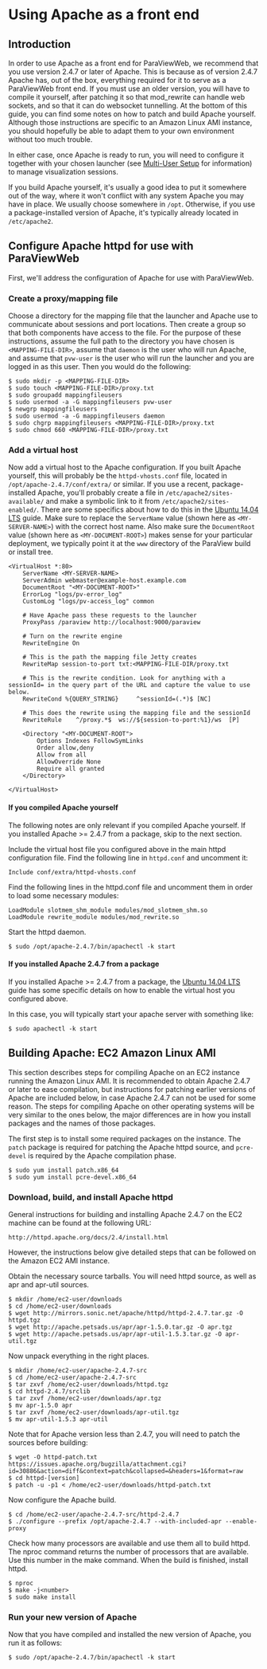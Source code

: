 # Using Apache as a front end

## Introduction

In order to use Apache as a front end for ParaViewWeb, we recommend that you use version 2.4.7 or later of Apache.  This is because as of version 2.4.7 Apache has, out of the box, everything required for it to serve as a ParaViewWeb front end.  If you must use an older version, you will have to compile it yourself, after patching it so that mod_rewrite can handle web sockets, and so that it can do websocket tunnelling.  At the bottom of this guide, you can find some notes on how to patch and build Apache yourself.  Although those instructions are specific to an Amazon Linux AMI instance, you should hopefully be able to adapt them to your own environment without too much trouble.

In either case, once Apache is ready to run, you will need to configure it together with your chosen launcher (see [Multi-User Setup](index.html#!/guide/multi_user_setup) for information) to manage visualization sessions.

If you build Apache yourself, it's usually a good idea to put it somewhere out of the way, where it won't conflict with any system Apache you may have in place.  We usually choose somewhere in `/opt`.  Otherwise, if you use a package-installed version of Apache, it's typically already located in `/etc/apache2`.

## Configure Apache httpd for use with ParaViewWeb

First, we'll address the configuration of Apache for use with ParaViewWeb.

### Create a proxy/mapping file

Choose a directory for the mapping file that the launcher and Apache use to communicate about sessions and port locations.  Then create a group so that both components have access to the file.  For the purpose of these instructions, assume the full path to the directory you have chosen is `<MAPPING-FILE-DIR>`, assume that `daemon` is the user who will run Apache, and assume that `pvw-user` is the user who will run the launcher and you are logged in as this user.  Then you would do the following:

    $ sudo mkdir -p <MAPPING-FILE-DIR>
    $ sudo touch <MAPPING-FILE-DIR>/proxy.txt
    $ sudo groupadd mappingfileusers
    $ sudo usermod -a -G mappingfileusers pvw-user
    $ newgrp mappingfileusers
    $ sudo usermod -a -G mappingfileusers daemon
    $ sudo chgrp mappingfileusers <MAPPING-FILE-DIR>/proxy.txt
    $ sudo chmod 660 <MAPPING-FILE-DIR>/proxy.txt

### Add a virtual host

Now add a virtual host to the Apache configuration.  If you built Apache yourself, this will probably be the `httpd-vhosts.conf` file, located in `/opt/apache-2.4.7/conf/extra/` or similar.  If you use a recent, package-installed Apache, you'll probably create a file in `/etc/apache2/sites-available/` and make a symbolic link to it from `/etc/apache2/sites-enabled/`.  There are some specifics about how to do this in the [Ubuntu 14.04 LTS](index.html#!/guide/ubuntu_14_04) guide.  Make sure to replace the `ServerName` value (shown here as `<MY-SERVER-NAME>`) with the correct host name.  Also make sure the `DocumentRoot` value (shown here as `<MY-DOCUMENT-ROOT>`) makes sense for your particular deployment, we typically point it at the `www` directory of the ParaView build or install tree.

    <VirtualHost *:80>
        ServerName <MY-SERVER-NAME>
        ServerAdmin webmaster@example-host.example.com
        DocumentRoot "<MY-DOCUMENT-ROOT>"
        ErrorLog "logs/pv-error_log"
        CustomLog "logs/pv-access_log" common

        # Have Apache pass these requests to the launcher
        ProxyPass /paraview http://localhost:9000/paraview

        # Turn on the rewrite engine
        RewriteEngine On

        # This is the path the mapping file Jetty creates
        RewriteMap session-to-port txt:<MAPPING-FILE-DIR/proxy.txt

        # This is the rewrite condition. Look for anything with a sessionId= in the query part of the URL and capture the value to use below.
        RewriteCond %{QUERY_STRING}     ^sessionId=(.*)$ [NC]

        # This does the rewrite using the mapping file and the sessionId
        RewriteRule    ^/proxy.*$  ws://${session-to-port:%1}/ws  [P]

        <Directory "<MY-DOCUMENT-ROOT">
            Options Indexes FollowSymLinks
            Order allow,deny
            Allow from all
            AllowOverride None
            Require all granted
        </Directory>

    </VirtualHost>

#### If you compiled Apache yourself

The following notes are only relevant if you compiled Apache yourself.  If you installed Apache >= 2.4.7 from a package, skip to the next section.

Include the virtual host file you configured above in the main httpd configuration file.  Find the following line in `httpd.conf` and uncomment it:

    Include conf/extra/httpd-vhosts.conf

Find the following lines in the httpd.conf file and uncomment them in order to load some necessary modules:

    LoadModule slotmem_shm_module modules/mod_slotmem_shm.so
    LoadModule rewrite_module modules/mod_rewrite.so

Start the httpd daemon.

    $ sudo /opt/apache-2.4.7/bin/apachectl -k start

#### If you installed Apache 2.4.7 from a package

If you installed Apache >= 2.4.7 from a package, the [Ubuntu 14.04 LTS](index.html#!/guide/ubuntu_14_04) guide has some specific details on how to enable the virtual host you configured above.

In this case, you will typically start your apache server with something like:

    $ sudo apachectl -k start

## Building Apache: EC2 Amazon Linux AMI

This section describes steps for compiling Apache on an EC2 instance running the Amazon Linux AMI.  It is recommended to obtain Apache 2.4.7 or later to ease compilation, but instructions for patching earlier versions of Apache are included below, in case Apache 2.4.7 can not be used for some reason.  The steps for compiling Apache on other operating systems will be very similar to the ones below, the major differences are in how you install packages and the names of those packages.

The first step is to install some required packages on the instance.  The `patch` package is required for patching the Apache httpd source, and `pcre-devel` is required by the Apache compilation phase.

    $ sudo yum install patch.x86_64
    $ sudo yum install pcre-devel.x86_64

### Download, build, and install Apache httpd

General instructions for building and installing Apache 2.4.7 on the EC2 machine can be found at the following URL:

    http://httpd.apache.org/docs/2.4/install.html

However, the instructions below give detailed steps that can be followed on the Amazon EC2 AMI instance.

Obtain the necessary source tarballs. You will need httpd source, as well as apr and apr-util sources.

    $ mkdir /home/ec2-user/downloads
    $ cd /home/ec2-user/downloads
    $ wget http://mirrors.sonic.net/apache/httpd/httpd-2.4.7.tar.gz -O httpd.tgz
    $ wget http://apache.petsads.us/apr/apr-1.5.0.tar.gz -O apr.tgz
    $ wget http://apache.petsads.us/apr/apr-util-1.5.3.tar.gz -O apr-util.tgz

Now unpack everything in the right places.

    $ mkdir /home/ec2-user/apache-2.4.7-src
    $ cd /home/ec2-user/apache-2.4.7-src
    $ tar zxvf /home/ec2-user/downloads/httpd.tgz
    $ cd httpd-2.4.7/srclib
    $ tar zxvf /home/ec2-user/downloads/apr.tgz
    $ mv apr-1.5.0 apr
    $ tar zxvf /home/ec2-user/downloads/apr-util.tgz
    $ mv apr-util-1.5.3 apr-util

Note that for Apache version less than 2.4.7, you will need to patch
the sources before building:

    $ wget -O httpd-patch.txt https://issues.apache.org/bugzilla/attachment.cgi?id=30886&action=diff&context=patch&collapsed=&headers=1&format=raw
    $ cd httpd-[version]
    $ patch -u -p1 < /home/ec2-user/downloads/httpd-patch.txt

Now configure the Apache build.

    $ cd /home/ec2-user/apache-2.4.7-src/httpd-2.4.7
    $ ./configure --prefix /opt/apache-2.4.7 --with-included-apr --enable-proxy

Check how many processors are available and use them all to build httpd.  The nproc command returns the number of processors that are available. Use this number in the make command.  When the build is finished, install httpd.

    $ nproc
    $ make -j<number>
    $ sudo make install

### Run your new version of Apache

Now that you have compiled and installed the new version of Apache, you run it as follows:

    $ sudo /opt/apache-2.4.7/bin/apachectl -k start

